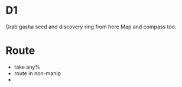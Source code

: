 # D1
Grab gasha seed and discovery ring from here
Map and compass too.


# Route
- take any%
- route in non-manip
- 
